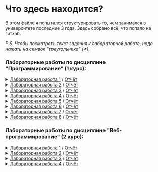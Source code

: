 ﻿# Что здесь находится?
 В этом файле я попытался структурировать то, чем занимался в университете последние 3 года. Здесь собрано всё, что попало на гитхаб.
 
 *P.S. Чтобы посмотреть текст задания к лабораторной работе, надо нажать на символ "треугольника" (⯈).*
 ### Лабораторные работы по дисциплине "Программирование" (1 курс):
<details>
 <summary><a href="https://github.com/Gramdel/lab1">Лабораторная работа 1</a> / <a href="https://github.com/Gramdel/What-is-here/blob/main/reports/lab1.pdf">Отчёт</a></summary>
 <p align="center">
  <img src="https://github.com/Gramdel/What-is-here/blob/main/src/img/lab1_task.png"/>
 </p>
 </center>
</details>
<details>
 <summary><a href="https://github.com/Gramdel/lab2">Лабораторная работа 2</a> / <a href="https://github.com/Gramdel/What-is-here/blob/main/reports/lab2.pdf">Отчёт</a></summary>
 <p align="center">
  <img src="https://github.com/Gramdel/What-is-here/blob/main/src/img/lab2_task.png"/>
 </p>
 </center>
</details>
<details>
 <summary><a href="https://github.com/Gramdel/lab3">Лабораторная работа 3</a> / <a href="https://github.com/Gramdel/What-is-here/blob/main/reports/lab3.pdf">Отчёт</a></summary>
 <p align="center">
  <img src="https://github.com/Gramdel/What-is-here/blob/main/src/img/lab3_task.PNG"/>
 </p>
 </center>
</details>
<details>
 <summary><a href="https://github.com/Gramdel/lab4">Лабораторная работа 4</a> / <a href="https://github.com/Gramdel/What-is-here/blob/main/reports/lab4.pdf">Отчёт</a></summary>
 <p align="center">
  <img src="https://github.com/Gramdel/What-is-here/blob/main/src/img/lab4_task.PNG"/>
 </p>
 </center>
</details>
<details>
 <summary><a href="https://github.com/Gramdel/lab5">Лабораторная работа 5</a> / <a href="https://github.com/Gramdel/What-is-here/blob/main/reports/lab5.pdf">Отчёт</a></summary>
 <p align="center">
  <img src="https://github.com/Gramdel/What-is-here/blob/main/src/img/lab5_task.png"/>
 </p>
 </center>
</details>
<details>
 <summary><a href="https://github.com/Gramdel/lab6">Лабораторная работа 6</a> / <a href="https://github.com/Gramdel/What-is-here/blob/main/reports/lab6.pdf">Отчёт</a></summary>
 <p align="center">
  <img src="https://github.com/Gramdel/What-is-here/blob/main/src/img/lab6_task.png"/>
 </p>
 </center>
</details>
<details>
 <summary><a href="https://github.com/Gramdel/lab7">Лабораторная работа 7</a> / <a href="https://github.com/Gramdel/What-is-here/blob/main/reports/lab7.pdf">Отчёт</a></summary>
 <p align="center">
  <img src="https://github.com/Gramdel/What-is-here/blob/main/src/img/lab7_task.PNG"/>
 </p>
 </center>
</details>
<details>
 <summary><a href="https://github.com/Gramdel/lab8">Лабораторная работа 8</a> / <a href="https://github.com/Gramdel/What-is-here/blob/main/reports/lab8.pdf">Отчёт</a></summary>
 <p align="center">
  <img src="https://github.com/Gramdel/What-is-here/blob/main/src/img/lab8_task.PNG"/>
 </p>
 </center>
</details>

 ### Лабораторные работы по дисциплине "Веб-программирование" (2 курс):
<details>
 <summary><a href="https://github.com/Gramdel/web_lab1">Лабораторная работа 1</a> / <a href="https://github.com/Gramdel/What-is-here/blob/main/reports/web_lab1.pdf">Отчёт</a></summary>
 <p align="center">
  <img src="https://github.com/Gramdel/What-is-here/blob/main/src/img/web_lab1_task.PNG"/>
  <img src="https://github.com/Gramdel/What-is-here/blob/main/src/img/web_lab1_area.PNG"/>
 </p>
 </center>
</details>
<details>
 <summary><a href="https://github.com/Gramdel/web_lab2">Лабораторная работа 2</a> / <a href="https://github.com/Gramdel/What-is-here/blob/main/reports/web_lab2.pdf">Отчёт</a></summary>
 <p align="center">
  <img src="https://github.com/Gramdel/What-is-here/blob/main/src/img/web_lab2_task_1.PNG"/>
  <img src="https://github.com/Gramdel/What-is-here/blob/main/src/img/web_lab2_task_2.PNG"/>
  <img src="https://github.com/Gramdel/What-is-here/blob/main/src/img/web_lab2_area.PNG"/>
 </p>
 </center>
</details>
<details>
 <summary><a href="https://github.com/Gramdel/web_lab3">Лабораторная работа 3</a> / <a href="https://github.com/Gramdel/What-is-here/blob/main/reports/web_lab3.pdf">Отчёт</a></summary>
 <p align="center">
  <img src="https://github.com/Gramdel/What-is-here/blob/main/src/img/web_lab3_task_1.PNG"/>
  <img src="https://github.com/Gramdel/What-is-here/blob/main/src/img/web_lab3_task_2.PNG"/>
  <img src="https://github.com/Gramdel/What-is-here/blob/main/src/img/web_lab3_area.PNG"/>
 </p>
 </center>
</details>
<details>
 <summary><a href="https://github.com/Gramdel/web_lab4">Лабораторная работа 4</a> / <a href="https://github.com/Gramdel/What-is-here/blob/main/reports/web_lab4.pdf">Отчёт</a></summary>
 <p align="center">
  <img src="https://github.com/Gramdel/What-is-here/blob/main/src/img/web_lab4_task_1.PNG"/>
  <img src="https://github.com/Gramdel/What-is-here/blob/main/src/img/web_lab4_task_2.PNG"/>
  <img src="https://github.com/Gramdel/What-is-here/blob/main/src/img/web_lab4_area.PNG"/>
 </p>
 </center>
</details>
